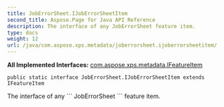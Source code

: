 ```yaml
---
title: JobErrorSheet.IJobErrorSheetItem
second_title: Aspose.Page for Java API Reference
description: The interface of any JobErrorSheet feature item.
type: docs
weight: 12
url: /java/com.aspose.xps.metadata/joberrorsheet.ijoberrorsheetitem/
---
```

**All Implemented Interfaces:**
[com.aspose.xps.metadata.IFeatureItem](../../com.aspose.xps.metadata/ifeatureitem)
```
public static interface JobErrorSheet.IJobErrorSheetItem extends IFeatureItem
```

The interface of any \`\`\` JobErrorSheet \`\`\` feature item.

